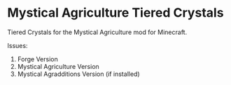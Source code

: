 # Mystical Agriculture Tiered Crystals

Tiered Crystals for the Mystical Agriculture mod for Minecraft.

Issues:
1. Forge Version
2. Mystical Agriculture Version
3. Mystical Agradditions Version (if installed)
